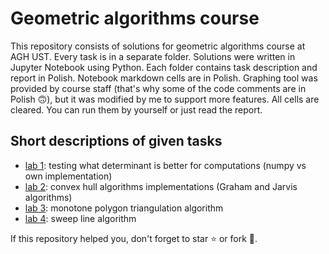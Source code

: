 # Geometric algorithms course

This repository consists of solutions for geometric algorithms course at AGH UST. Every task is in a separate folder. Solutions were written in Jupyter Notebook using Python. Each folder contains task description and report in Polish. Notebook markdown cells are in Polish. Graphing tool was provided by course staff (that's why some of the code comments are in Polish 🙃), but it was modified by me to support more features. All cells are cleared. You can run them by yourself or just read the report.

## Short descriptions of given tasks

- [lab 1](https://github.com/pklatka/geometric-algorithms-course/tree/main/Lab%201): testing what determinant is better for computations (numpy vs own implementation)
- [lab 2](https://github.com/pklatka/geometric-algorithms-course/tree/main/Lab%202): convex hull algorithms implementations (Graham and Jarvis algorithms)
- [lab 3](https://github.com/pklatka/geometric-algorithms-course/tree/main/Lab%203): monotone polygon triangulation algorithm
- [lab 4](https://github.com/pklatka/geometric-algorithms-course/tree/main/Lab%204): sweep line algorithm

If this repository helped you, don't forget to star ⭐️ or fork 🤪.
